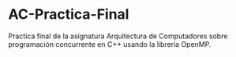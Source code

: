 # AC-Practica-Final
Practica final de la asignatura Arquitectura de Computadores sobre programación concurrente en C++ usando la librería OpenMP.
